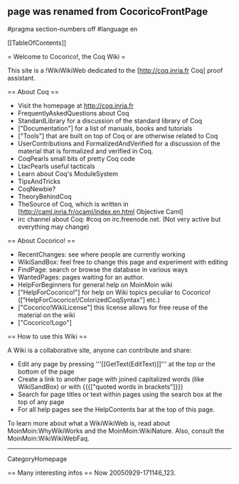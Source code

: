 ## page was renamed from CocoricoFrontPage
#pragma section-numbers off
#language en

[[TableOfContents]]

= Welcome to Cocorico!, the Coq Wiki =

This site is a !WikiWikiWeb dedicated to the [http://coq.inria.fr Coq] proof assistant.

== About Coq ==
  * Visit the homepage at http://coq.inria.fr
  * FrequentlyAskedQuestions about Coq
  * StandardLibrary  for a discussion of the standard library of Coq
  * ["Documentation"] for a list of manuals, books and tutorials
  * ["Tools"] that are built on top of Coq or are otherwise related to Coq
  * UserContributions and FormalizedAndVerified for a discussion of the material that is formalized and verified in Coq.
  * CoqPearls small bits of pretty Coq code
  * LtacPearls useful tacticals
  * Learn about Coq's ModuleSystem
  * TipsAndTricks
  * CoqNewbie?
  * TheoryBehindCoq
  * TheSource of Coq, which is written in [http://caml.inria.fr/ocaml/index.en.html Objective Caml]
  * irc channel about Coq: #coq on irc.freenode.net. (Not very active but everything may change)

== About Cocorico! ==
  * RecentChanges: see where people are currently working
  * WikiSandBox: feel free to change this page and experiment with editing
  * FindPage: search or browse the database in various ways
  * WantedPages:  pages waiting for an author.
  * HelpForBeginners for general help on MoinMoin wiki
  * ["HelpForCocorico!"]  for help on Wiki topics peculiar to Cocorico! (["HelpForCocorico!/ColorizedCoqSyntax"] etc.)
  * ["Cocorico!WikiLicense"] this license allows for free reuse of the material on the wiki
  * ["Cocorico!Logo"]

== How to use this Wiki ==

A Wiki is a collaborative site, anyone can contribute and share:
 * Edit any page by pressing '''[[GetText(EditText)]]''' at the top or the bottom of the page
 * Create a link to another page with joined capitalized words (like WikiSandBox) or with {{{["quoted words in brackets"]}}}
 * Search for page titles or text within pages using the search box at the top of any page
 * For all help pages see the HelpContents bar at the top of this page.

To learn more about what a WikiWikiWeb is, read about MoinMoin:WhyWikiWorks and the MoinMoin:WikiNature. Also, consult the MoinMoin:WikiWikiWebFaq.

----
CategoryHomepage

 == Many interesting infos ==
 Now 20050929-171146_123.

